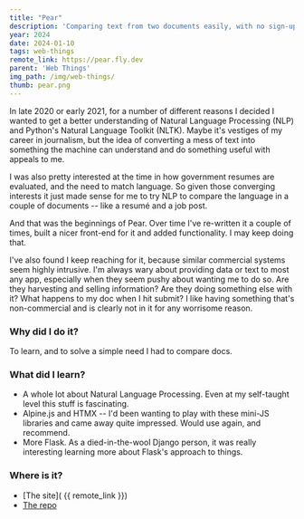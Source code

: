 ```yaml
---
title: "Pear"
description: 'Comparing text from two documents easily, with no sign-up or data sharing.'
year: 2024
date: 2024-01-10
tags: web-things
remote_link: https://pear.fly.dev
parent: 'Web Things'
img_path: /img/web-things/
thumb: pear.png
---
```


In late 2020 or early 2021, for a number of different reasons I decided I wanted to get a better understanding of Natural Language Processing (NLP) and Python's Natural Language Toolkit (NLTK). Maybe it's vestiges of my career in journalism, but the idea of converting a mess of text into something the machine can understand and do something useful with appeals to me.

I was also pretty interested at the time in how government resumes are evaluated, and the need to match language. So given those converging interests it just made sense for me to try NLP to compare the language in a couple of documents -- like a resumé and a job post.

And that was the beginnings of Pear. Over time I've re-written it a couple of times, built a nicer front-end for it and added functionality. I may keep doing that.

I've also found I keep reaching for it, because similar commercial systems seem highly intrusive. I'm always wary about providing data or text to most any app, especially when they seem pushy about wanting me to do so. Are they harvesting and selling information? Are they doing something else with it? What happens to my doc when I hit submit? I like having something that's non-commercial and is clearly not in it for any worrisome reason.

### Why did I do it?

To learn, and to solve a simple need I had to compare docs.

### What did I learn?
- A whole lot about Natural Language Processing. Even at my self-taught level this stuff is fascinating.
- Alpine.js and HTMX -- I'd been wanting to play with these mini-JS libraries and came away quite impressed. Would use again, and recommend.
- More Flask. As a died-in-the-wool Django person, it was really interesting learning more about Flask's approach to things.

### Where is it?
- [The site]( {{ remote_link }})
- [The repo](https://github.com/tBaxter/pear)
